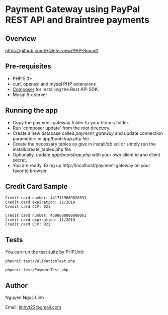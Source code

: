 Payment Gateway using PayPal REST API and Braintree payments
===============================

Overview
--------

https://github.com/HQInterview/PHP-Round1

Pre-requisites
--------------

   * PHP 5.3+
   * curl, openssl and mysql PHP extensions
   * [Composer](http://getcomposer.org/download/) for installing the Rest API SDK.
   * Mysql 5.x server 

	
Running the app
---------------

   * Copy the payment-gateway folder to your htdocs folder.
   * Run 'composer update' from the root directory.
   * Create a new database called *payment_gateway* and update connection parameters in app/bootstrap.php file.
   * Create the necessary tables as give in install/db.sql or simply run the install/create_tables.php file
   * Optionally, update *app/bootstrap.php* with your own client id and client secret.
   * You are ready. Bring up http://localhost/payment-gateway on your favorite browser.

Credit Card Sample
------------------

```
Credit card number: 4417119669820331
Credit card expiration: 11/2019
Credit card CCV: 021

Credit card number: 4500600000000061
Credit card expiration: 11/2019
Credit card CCV: 021
```

Tests
---------------

You can run the test suite by PHPUnit:

```
phpunit test/ValidationTest.php

phpunit test/PaymentTest.php
```

Author
---------------
Nguyen Ngoc Linh

Email: linhvt22@gmail.com
	 
